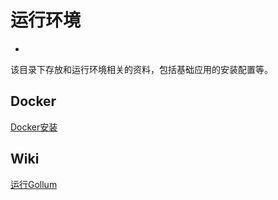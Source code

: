 # 运行环境
-
该目录下存放和运行环境相关的资料，包括基础应用的安装配置等。

## Docker
[Docker安装](Docker/Installation)

## Wiki
[运行Gollum](Wiki/Gollum/Run-via-Docker)